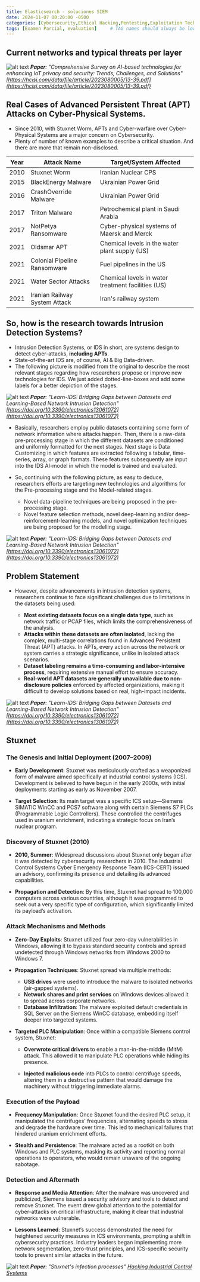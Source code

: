 ```yaml
---
title: Elasticsearch - soluciones SIEM
date: 2024-11-07 00:20:00 -0500
categories: [Cybersecurity,Ethical Hacking,Pentesting,Exploitation Techniques]
tags: [Examen Parcial, evaluation]     # TAG names should always be lowercase
---
```


<!-- <hr style="border: none; height: 10px; background-color: #003b00;" />

# <font color="#87CEEB">Examen Parcial.</font>

<hr style="border: none; height: 10px; background-color: #003b00;" /> -->

## Current networks and typical threats per layer

![alt text](/assets/images/current-architectural-networks.png)
_**Paper**: "Comprehensive Survey on AI-based technologies for enhancing IoT privacy and security: Trends, Challenges, and Solutions"   
[https://hcisj.com/data/file/article/2023080005/13-39.pdf](https://hcisj.com/data/file/article/2023080005/13-39.pdf)_

## Real Cases of Advanced Persistent Threat (APT) Attacks on Cyber-Physical Systems. 

- Since 2010, with Stuxnet Worm, APTs and Cyber-warfare over Cyber-Physical Systems are a major concern on Cybersecurity.
- Plenty of number of known examples to describe a critical situation. And there are more that remain non-disclosed.

| Year  | Attack Name                | Target/System Affected                                    |
|-------|----------------------------|-----------------------------------------------------------|
| 2010  | Stuxnet Worm               | Iranian Nuclear CPS                                       |
| 2015  | BlackEnergy Malware        | Ukrainian Power Grid                                      |
| 2016  | CrashOverride Malware      | Ukrainian Power Grid                                      |
| 2017  | Triton Malware             | Petrochemical plant in Saudi Arabia                       |
| 2017  | NotPetya Ransomware        | Cyber-physical systems of Maersk and Merck                |
| 2021  | Oldsmar APT                | Chemical levels in the water plant supply (US)            |
| 2021  | Colonial Pipeline Ransomware | Fuel pipelines in the US                                |
| 2021  | Water Sector Attacks       | Chemical levels in water treatment facilities (US)        |
| 2021  | Iranian Railway System Attack | Iran's railway system                                  |

## So, how is the research towards Intrusion Detection Systems?

- Intrusion Detection Systems, or IDS in short, are systems design to detect cyber-attacks, **including APTs**.
- State-of-the-art IDS are, of course, AI & Big Data-driven.
- The following picture is modified from the original to describe the most relevant stages regarding how researchers propose or improve new technologies for IDS. We just added dotted-line-boxes and add some labels for a better depiction of the stages.

![alt text](/assets/images/research-trends-ids-1.png)
_**Paper**: "Learn-IDS: Bridging Gaps between Datasets and Learning-Based Network Intrusion Detection"
[https://doi.org/10.3390/electronics13061072](https://doi.org/10.3390/electronics13061072)_

- Basically, researchers employ public datasets containing some form of network information where attacks happen. Then, there is a raw-data pre-processing stage in which the different datasets are conditioned and uniformly formatted for the next stages. Next stage is Data Customizing in which features are extracted following a tabular, time-series, array, or graph formats. These features subsequently are input into the IDS AI-model in which the model is trained and evaluated.

- So, continuing with the following picture, as easy to deduce, researchers efforts are targeting new technologies and algorithms for the Pre-processing stage and the Model-related stages.
    - Novel data-pipeline techniques are being proposed in the pre-processing stage.
    - Novel feature selection methods, novel deep-learning and/or deep-reinforcement-learning models, and novel optimization techniques are being proposed for the modelling stage.

![alt text](/assets/images/research-trends-ids-2.png)
_**Paper**: "Learn-IDS: Bridging Gaps between Datasets and Learning-Based Network Intrusion Detection"
[https://doi.org/10.3390/electronics13061072](https://doi.org/10.3390/electronics13061072)_

<!-- - However, **researchers are still relying on datasets which:** 
    - Most of the time only considers **one type of data (network traffic, pcap)** 
    - Most of the attacks are **isolated attacks**, meaning that there is not strong correlation between them. Unlike ATP attacks, in which each action in the target system or network is meaningful.
    - These datasets need Labeling, which is time and effort consuming.
    - And most of the real APT attack datasets are Not available because of the non-disclose politics of the affected organization. -->

## Problem Statement

- However, despite advancements in intrusion detection systems, researchers continue to face significant challenges due to limitations in the datasets being used:

    - **Most existing datasets focus on a single data type**, such as network traffic or PCAP files, which limits the comprehensiveness of the analysis.
    - **Attacks within these datasets are often isolated**, lacking the complex, multi-stage correlations found in Advanced Persistent Threat (APT) attacks. In APTs, every action across the network or system carries a strategic significance, unlike in isolated attack scenarios.
    - **Dataset labeling remains a time-consuming and labor-intensive process**, requiring extensive manual effort to ensure accuracy.
    + **Real-world APT datasets are generally unavailable due to non-disclosure policies** enforced by affected organizations, making it difficult to develop solutions based on real, high-impact incidents.

![alt text](/assets/images/research-trends-ids-3.png)
_**Paper**: "Learn-IDS: Bridging Gaps between Datasets and Learning-Based Network Intrusion Detection"
[https://doi.org/10.3390/electronics13061072](https://doi.org/10.3390/electronics13061072)_


## Stuxnet

### The Genesis and Initial Deployment (2007–2009)

- **Early Development**: Stuxnet was meticulously crafted as a weaponized form of malware aimed specifically at industrial control systems (ICS). Development is believed to have begun in the early 2000s, with initial deployments starting as early as November 2007​.

- **Target Selection**: Its main target was a specific ICS setup—Siemens SIMATIC WinCC and PCS7 software along with certain Siemens S7 PLCs (Programmable Logic Controllers). These controlled the centrifuges used in uranium enrichment, indicating a strategic focus on Iran’s nuclear program.

### Discovery of Stuxnet (2010)

- **2010, Summer**: Widespread discussions about Stuxnet only began after it was detected by cybersecurity researchers in 2010. The Industrial Control Systems Cyber Emergency Response Team (ICS-CERT) issued an advisory, confirming its presence and detailing its advanced capabilities​.

- **Propagation and Detection**: By this time, Stuxnet had spread to 100,000 computers across various countries, although it was programmed to seek out a very specific type of configuration, which significantly limited its payload’s activation.

### Attack Mechanisms and Methods

- **Zero-Day Exploits**: Stuxnet utilized four zero-day vulnerabilities in Windows, allowing it to bypass standard security controls and spread undetected through Windows networks from Windows 2000 to Windows 7​.

- **Propagation Techniques**: Stuxnet spread via multiple methods:
    - **USB drives** were used to introduce the malware to isolated networks (air-gapped systems).
    - **Network shares and print services** on Windows devices allowed it to spread across corporate networks.
    - **Database Infiltration**: The malware exploited default credentials in SQL Server on the Siemens WinCC database, embedding itself deeper into targeted systems.

- **Targeted PLC Manipulation**: Once within a compatible Siemens control system, Stuxnet:

    - **Overwrote critical drivers** to enable a man-in-the-middle (MitM) attack. This allowed it to manipulate PLC operations while hiding its presence.

    - **Injected malicious code** into PLCs to control centrifuge speeds, altering them in a destructive pattern that would damage the machinery without triggering immediate alarms.

### Execution of the Payload

- **Frequency Manipulation**: Once Stuxnet found the desired PLC setup, it manipulated the centrifuges' frequencies, alternating speeds to stress and degrade the hardware over time. This led to mechanical failures that hindered uranium enrichment efforts.
    
- **Stealth and Persistence**: The malware acted as a rootkit on both Windows and PLC systems, masking its activity and reporting normal operations to operators, who would remain unaware of the ongoing sabotage​.

### Detection and Aftermath

- **Response and Media Attention**: After the malware was uncovered and publicized, Siemens issued a security advisory and tools to detect and remove Stuxnet. The event drew global attention to the potential for cyber-attacks on critical infrastructure, making it clear that industrial networks were vulnerable​.

- **Lessons Learned**: Stuxnet’s success demonstrated the need for heightened security measures in ICS environments, prompting a shift in cybersecurity practices. Industry leaders began implementing more network segmentation, zero-trust principles, and ICS-specific security tools to prevent similar attacks in the future.

![alt text](/assets/images/stuxnet-infection-process.png)
_**Paper**: "Stuxnet's infection processes"
[Hacking Industrial Control Systems](https://www.sciencedirect.com/book/9780124201149/industrial-network-security)_